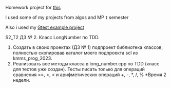 Homework project for [this](https://www.youtube.com/watch?v=TJGMi1tHHws)

I used some of my projects from algos and MP `I` semester

Also i used my [Gtest example project](https://github.com/weterperm/Modern_Programming/tree/main/google_test_example)

S2_T2
ДЗ № 2. Класс LongNumber по TDD.
1. Создать в своих проектах (ДЗ № 1) подпроект библиотека классов, полностью скопировав каталог моего подпроекта scl из kmms_prog_2023.
2. Реализовать все методы класса в long_number.cpp по TDD (класс для тестов уже создан). Тесты писать только для операций сравнения ==, >, < и арифметических операций +, -, *, /, %
   *Время 2 недели.